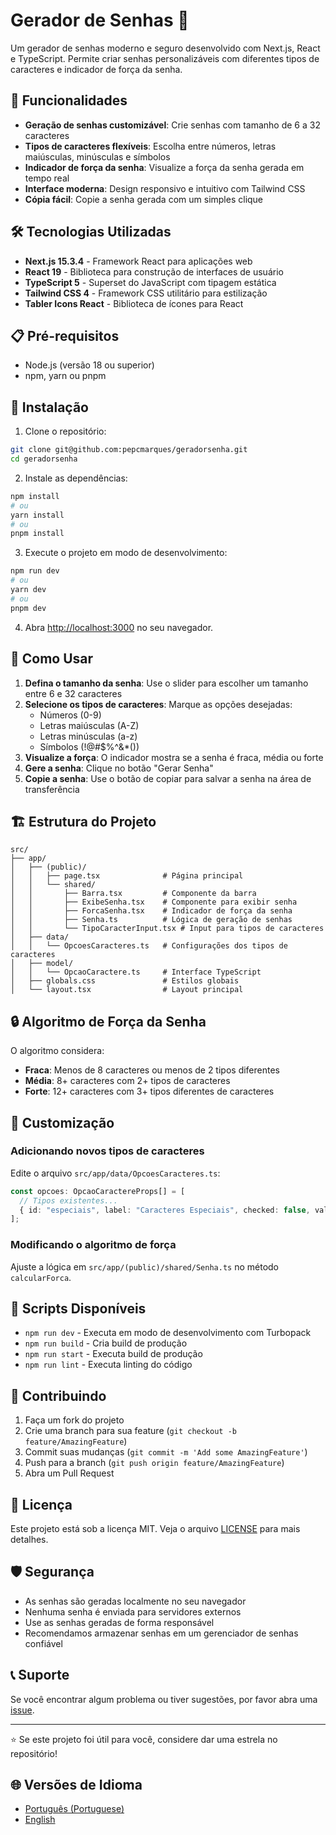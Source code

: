 # Gerador de Senhas 🔐

Um gerador de senhas moderno e seguro desenvolvido com Next.js, React e TypeScript. Permite criar senhas personalizáveis com diferentes tipos de caracteres e indicador de força da senha.

## 🚀 Funcionalidades

- **Geração de senhas customizável**: Crie senhas com tamanho de 6 a 32 caracteres
- **Tipos de caracteres flexíveis**: Escolha entre números, letras maiúsculas, minúsculas e símbolos
- **Indicador de força da senha**: Visualize a força da senha gerada em tempo real
- **Interface moderna**: Design responsivo e intuitivo com Tailwind CSS
- **Cópia fácil**: Copie a senha gerada com um simples clique

## 🛠️ Tecnologias Utilizadas

- **Next.js 15.3.4** - Framework React para aplicações web
- **React 19** - Biblioteca para construção de interfaces de usuário
- **TypeScript 5** - Superset do JavaScript com tipagem estática
- **Tailwind CSS 4** - Framework CSS utilitário para estilização
- **Tabler Icons React** - Biblioteca de ícones para React

## 📋 Pré-requisitos

- Node.js (versão 18 ou superior)
- npm, yarn ou pnpm

## 🔧 Instalação

1. Clone o repositório:

```bash
git clone git@github.com:pepcmarques/geradorsenha.git
cd geradorsenha
```

2. Instale as dependências:

```bash
npm install
# ou
yarn install
# ou
pnpm install
```

3. Execute o projeto em modo de desenvolvimento:

```bash
npm run dev
# ou
yarn dev
# ou
pnpm dev
```

4. Abra [http://localhost:3000](http://localhost:3000) no seu navegador.

## 📖 Como Usar

1. **Defina o tamanho da senha**: Use o slider para escolher um tamanho entre 6 e 32 caracteres
2. **Selecione os tipos de caracteres**: Marque as opções desejadas:
   - Números (0-9)
   - Letras maiúsculas (A-Z)
   - Letras minúsculas (a-z)
   - Símbolos (!@#$%^&\*())
3. **Visualize a força**: O indicador mostra se a senha é fraca, média ou forte
4. **Gere a senha**: Clique no botão "Gerar Senha"
5. **Copie a senha**: Use o botão de copiar para salvar a senha na área de transferência

## 🏗️ Estrutura do Projeto

```
src/
├── app/
│   ├── (public)/
│   │   ├── page.tsx              # Página principal
│   │   └── shared/
│   │       ├── Barra.tsx         # Componente da barra
│   │       ├── ExibeSenha.tsx    # Componente para exibir senha
│   │       ├── ForcaSenha.tsx    # Indicador de força da senha
│   │       ├── Senha.ts          # Lógica de geração de senhas
│   │       └── TipoCaracterInput.tsx # Input para tipos de caracteres
│   ├── data/
│   │   └── OpcoesCaracteres.ts   # Configurações dos tipos de caracteres
│   ├── model/
│   │   └── OpcaoCaractere.ts     # Interface TypeScript
│   ├── globals.css               # Estilos globais
│   └── layout.tsx                # Layout principal
```

## 🔒 Algoritmo de Força da Senha

O algoritmo considera:

- **Fraca**: Menos de 8 caracteres ou menos de 2 tipos diferentes
- **Média**: 8+ caracteres com 2+ tipos de caracteres
- **Forte**: 12+ caracteres com 3+ tipos diferentes de caracteres

## 🎨 Customização

### Adicionando novos tipos de caracteres

Edite o arquivo `src/app/data/OpcoesCaracteres.ts`:

```typescript
const opcoes: OpcaoCaractereProps[] = [
  // Tipos existentes...
  { id: "especiais", label: "Caracteres Especiais", checked: false, value: "[]{}|;:,.<>?" },
];
```

### Modificando o algoritmo de força

Ajuste a lógica em `src/app/(public)/shared/Senha.ts` no método `calcularForca`.

## 📝 Scripts Disponíveis

- `npm run dev` - Executa em modo de desenvolvimento com Turbopack
- `npm run build` - Cria build de produção
- `npm run start` - Executa build de produção
- `npm run lint` - Executa linting do código

## 🤝 Contribuindo

1. Faça um fork do projeto
2. Crie uma branch para sua feature (`git checkout -b feature/AmazingFeature`)
3. Commit suas mudanças (`git commit -m 'Add some AmazingFeature'`)
4. Push para a branch (`git push origin feature/AmazingFeature`)
5. Abra um Pull Request

## 📄 Licença

Este projeto está sob a licença MIT. Veja o arquivo [LICENSE](LICENSE) para mais detalhes.

## 🛡️ Segurança

- As senhas são geradas localmente no seu navegador
- Nenhuma senha é enviada para servidores externos
- Use as senhas geradas de forma responsável
- Recomendamos armazenar senhas em um gerenciador de senhas confiável

## 📞 Suporte

Se você encontrar algum problema ou tiver sugestões, por favor abra uma [issue](https://github.com/pepcmarques/geradorsenha/issues).

---

⭐ Se este projeto foi útil para você, considere dar uma estrela no repositório!

## 🌐 Versões de Idioma

- [Português (Portuguese)](README.md)
- [English](README.en.md)
